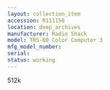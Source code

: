 ```yaml
---
layout: collection_item
accession: R111156
location: deep_archives
manufacturer: Radio Shack
model: TRS-80 Color Computer 3
mfg_model_number: 
serial: 
status: working
---
```


512k
